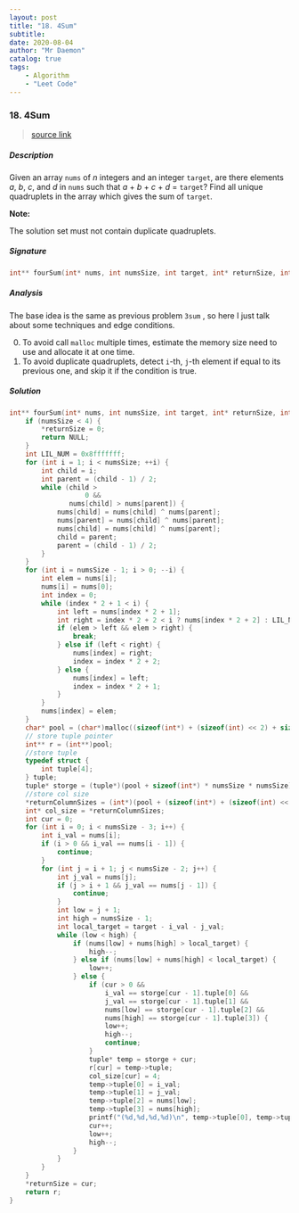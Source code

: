 ```yaml
---
layout: post
title: "18. 4Sum"    
subtitle:   
date: 2020-08-04
author: "Mr Daemon"
catalog: true
tags:
    - Algorithm
    - "Leet Code"
---
```


### 18. 4Sum

> [source link](https://leetcode.com/problems/4sum)

##### Description

Given an array `nums` of *n* integers and an integer `target`, are there elements *a*, *b*, *c*, and *d* in `nums` such that *a* + *b* + *c* + *d* = `target`? Find all unique quadruplets in the array which gives the sum of `target`.

**Note:**

The solution set must not contain duplicate quadruplets.

##### Signature

```c
int** fourSum(int* nums, int numsSize, int target, int* returnSize, int** returnColumnSizes);
```

##### Analysis

The base idea is the same as previous problem `3sum` , so here I just talk about some techniques and edge conditions.

0. To avoid call `malloc` multiple times, estimate the memory size need to use and allocate it at one time.
1. To avoid duplicate quadruplets, detect `i`-th, `j`-th element if equal to its previous one, and skip it if the condition is true. 

##### Solution

```c
int** fourSum(int* nums, int numsSize, int target, int* returnSize, int** returnColumnSizes) {
    if (numsSize < 4) {
        *returnSize = 0;
        return NULL;
    }
    int LIL_NUM = 0x8fffffff;
    for (int i = 1; i < numsSize; ++i) {
        int child = i;
        int parent = (child - 1) / 2;
        while (child >
                   0 &&
               nums[child] > nums[parent]) {
            nums[child] = nums[child] ^ nums[parent];
            nums[parent] = nums[child] ^ nums[parent];
            nums[child] = nums[child] ^ nums[parent];
            child = parent;
            parent = (child - 1) / 2;
        }
    }
    for (int i = numsSize - 1; i > 0; --i) {
        int elem = nums[i];
        nums[i] = nums[0];
        int index = 0;
        while (index * 2 + 1 < i) {
            int left = nums[index * 2 + 1];
            int right = index * 2 + 2 < i ? nums[index * 2 + 2] : LIL_NUM;
            if (elem > left && elem > right) {
                break;
            } else if (left < right) {
                nums[index] = right;
                index = index * 2 + 2;
            } else {
                nums[index] = left;
                index = index * 2 + 1;
            }
        }
        nums[index] = elem;
    }
    char* pool = (char*)malloc((sizeof(int*) + (sizeof(int) << 2) + sizeof(int)) * (numsSize * numsSize));
    // store tuple pointer
    int** r = (int**)pool;
    //store tuple
    typedef struct {
        int tuple[4];
    } tuple;
    tuple* storge = (tuple*)(pool + sizeof(int*) * numsSize * numsSize);
    //store col size
    *returnColumnSizes = (int*)(pool + (sizeof(int*) + (sizeof(int) << 2)) * numsSize * numsSize);
    int* col_size = *returnColumnSizes;
    int cur = 0;
    for (int i = 0; i < numsSize - 3; i++) {
        int i_val = nums[i];
        if (i > 0 && i_val == nums[i - 1]) {
            continue;
        }
        for (int j = i + 1; j < numsSize - 2; j++) {
            int j_val = nums[j];
            if (j > i + 1 && j_val == nums[j - 1]) {
                continue;
            }
            int low = j + 1;
            int high = numsSize - 1;
            int local_target = target - i_val - j_val;
            while (low < high) {
                if (nums[low] + nums[high] > local_target) {
                    high--;
                } else if (nums[low] + nums[high] < local_target) {
                    low++;
                } else {
                    if (cur > 0 &&
                        i_val == storge[cur - 1].tuple[0] &&
                        j_val == storge[cur - 1].tuple[1] &&
                        nums[low] == storge[cur - 1].tuple[2] &&
                        nums[high] == storge[cur - 1].tuple[3]) {
                        low++;
                        high--;
                        continue;
                    }
                    tuple* temp = storge + cur;
                    r[cur] = temp->tuple;
                    col_size[cur] = 4;
                    temp->tuple[0] = i_val;
                    temp->tuple[1] = j_val;
                    temp->tuple[2] = nums[low];
                    temp->tuple[3] = nums[high];
                    printf("(%d,%d,%d,%d)\n", temp->tuple[0], temp->tuple[1], temp->tuple[2], temp->tuple[3]);
                    cur++;
                    low++;
                    high--;
                }
            }
        }
    }
    *returnSize = cur;
    return r;
}
```
